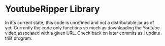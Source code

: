# YoutubeRipper Library

In it's current state, this code is unrefined and not a distributable jar as of yet.  Currently the code only functions so much as downloading the Youtube video associated with a given URL.  Check back on later commits as I update this program.
